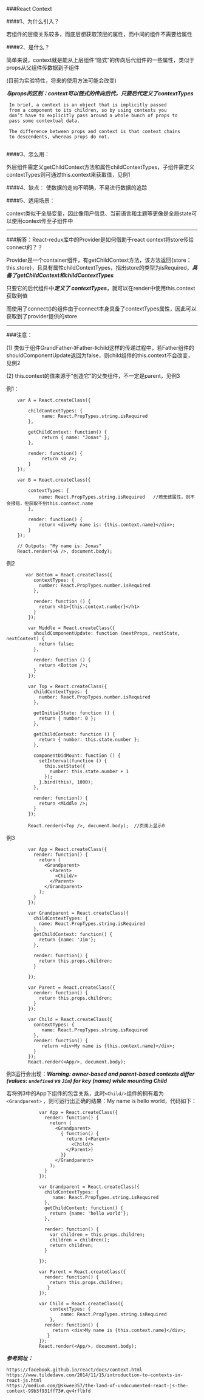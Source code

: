 ###React Context


####1、为什么引入？

若组件的层级关系较多，而底层想获取顶层的属性，而中间的组件不需要给属性

####2、是什么？

简单来说，context就是能从上层组件“隐式”的传向后代组件的一些属性，类似于props从父组件传数据到子组件

(目前为实验特性，将来的使用方法可能会改变)

***与props的区别：context可以链式的传向后代，只要后代定义了contextTypes***

```
 In brief, a context is an object that is implicitly passed
 from a component to its children, so by using contexts you 
 don’t have to explicitly pass around a whole bunch of props to 
 pass some contextual data.
 
 The difference between props and context is that context chains 
 to descendents, whereas props do not.
 
```

####3、怎么用：

外层组件需定义getChildContext方法和属性childContextTypes，子组件需定义contextTypes则可通过this.context来获取值，见例1

####4、缺点：
使数据的走向不明确，不易进行数据的追踪

####5、适用场景：

context类似于全局变量，因此像用户信息、当前语言和主题等更像是全局state可以使用context传至子组件中

*****************

###解答：React-redux库中的Provider是如何借助于react context将store传给connect的？？

Provider是一个container组件，有getChildContext方法，该方法返回{store：this.store}，且具有属性childContextTypes，指出store的类型为isRequired，***具备了getChildContext和childContextTypes***

只要它的后代组件中***定义了 contextTypes***，就可以在render中使用this.context获取到值

而使用了connect()的组件由于connect本身具备了contextTypes属性，因此可以获取到了provider提供的store
*****************

###注意：

(1) 类似于组件GrandFather-》Father-》child这样的传递过程中，若Father组件的shouldComponentUpdate返回为false，则child组件的this.context不会改变，见例2

(2) this.context的值来源于“创造它”的父类组件，不一定是parent，见例3


例1：
			
		var A = React.createClass({

            childContextTypes: {
                 name: React.PropTypes.string.isRequired
            },

            getChildContext: function() {
                 return { name: "Jonas" };
            },

            render: function() {
                 return <B />;
            }
        });

        var B = React.createClass({

            contextTypes: {
                name: React.PropTypes.string.isRequired   //若无该属性，则不会报错，但获取不到this.context.name
            },

            render: function() {
                return <div>My name is: {this.context.name}</div>;
            }
        });

        // Outputs: "My name is: Jonas"
        React.render(<A />, document.body);
        
例2

           var Bottom = React.createClass({
              contextTypes: {
                number: React.PropTypes.number.isRequired
              },

              render: function () {
                return <h1>{this.context.number}</h1>
              }
            });

            var Middle = React.createClass({
              shouldComponentUpdate: function (nextProps, nextState, nextContext) {
                return false;
              },

              render: function () {
                return <Bottom />;
              }
            });

            var Top = React.createClass({
              childContextTypes: {
                number: React.PropTypes.number.isRequired
              },

              getInitialState: function () {
                return { number: 0 };
              },

              getChildContext: function () {
                return { number: this.state.number };
              },

              componentDidMount: function () {
                setInterval(function () {
                  this.setState({
                    number: this.state.number + 1
                  });
                }.bind(this), 1000);
              },

              render: function() {
                return <Middle />;    
              }
            });

            React.render(<Top />, document.body);  //页面上显示0
            
例3

			var App = React.createClass({
              render: function() {
                return (
                  <Grandparent>
                    <Parent>
                      <Child/>
                    </Parent>
                  </Grandparent>
                );
              }
            });

            var Grandparent = React.createClass({  
              childContextTypes: {
                name: React.PropTypes.string.isRequired
              },
              getChildContext: function() {
                return {name: 'Jim'};
              },
              
              render: function() {
                return this.props.children;
              }
                
            });

            var Parent = React.createClass({
              render: function() {
                return this.props.children;
              }
            });
            
            var Child = React.createClass({
              contextTypes: {
                 name: React.PropTypes.string.isRequired
              },
              render: function() {
                 return <div>My name is {this.context.name}</div>;
              }
            });
            React.render(<App/>, document.body);
            
例3运行会出现：***Warning: owner-based and parent-based contexts differ (values: `undefined` vs `Jim`) for key (name) while mounting Child***

若将例3中的App下组件的包含关系，此时`<Child/>`组件的拥有着为`<Grandparent>`
，则可运行出正确的结果：My name is hello world，代码如下：

```
	        var App = React.createClass({
              render: function() {
                return (
                  <Grandparent>
                    { function() {
                      return (<Parent>
                        <Child/>
                      </Parent>)
                    }}
                  </Grandparent>
                );
              }
            });

            var Grandparent = React.createClass({  
              childContextTypes: {
                 name: React.PropTypes.string.isRequired
              },
              getChildContext: function() {
                return {name: 'hello world'};
              },
              
              render: function() {
                var children = this.props.children;
                children = children();
                return children;
              }
                
            });
            
            var Parent = React.createClass({
              render: function() {
                return this.props.children;
               }
            });

            var Child = React.createClass({
                contextTypes: {
                    name: React.PropTypes.string.isRequired
                },
              render: function() {
                 return <div>My name is {this.context.name}</div>;
               }
            });
            React.render(<App/>, document.body);
```

***参考网址：***

```
https://facebook.github.io/react/docs/context.html
https://www.tildedave.com/2014/11/15/introduction-to-contexts-in-react-js.html
https://medium.com/@skwee357/the-land-of-undocumented-react-js-the-context-99b3f931ff73#.qv4rflbfd
```
